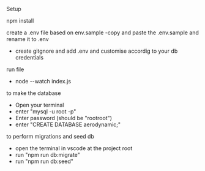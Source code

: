 Setup

npm install

create a .env file based on env.sample
-copy and paste the .env.sample and rename it to .env

- create gitgnore and add .env and customise accordig to your db credentials

run file

- node --watch index.js

to make the database

- Open your terminal
- enter "mysql -u root -p"
- Enter password (should be "rootroot")
- enter "CREATE DATABASE aerodynamic;"

to perform migrations and seed db

- open the terminal in vscode at the project root
- run "npm run db:migrate"
- run "npm run db:seed"
